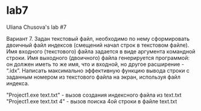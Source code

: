 lab7
====

Uliana Chusova's lab #7

Вариант 7.
Задан текстовый файл, необходимо по нему сформировать двоичный файл индексов (смещений начал строк в текстовом файле). 
Имя входного (текстового) файла задается в виде аргумента командной строки. Имя выходного (двоичного) файла генерируется
программой: он должен иметь то же имя, что и входной, но другое расширение - “.idx”. Написать максимально эффективную
функцию вывода строки с заданным номером из текстового файла на экран, используя файл индекса.

"Project1.exe text.txt" - вызов создания индексного файла из text.txt
"Project1.exe text.txt 4" - вызов поиска 4ой строки в файле text.txt
